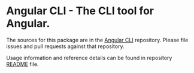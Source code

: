 # Angular CLI - The CLI tool for Angular.

The sources for this package are in the [Angular CLI](https://github.com/angular/angular-cli) repository. Please file
issues and pull requests against that repository.

Usage information and reference details can be found in repository [README](../../../README.md) file.
